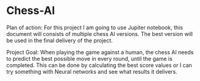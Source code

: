 # Chess-AI

Plan of action:
For this project I am going to use Jupiter notebook, this document will consists of multiple chess AI
versions. The best version will be used in the final delivery of the project.

Project Goal:
When playing the game against a human, the chess AI needs to predict the best possible move in every
round, until the game is completed. This can be done by calculating the best score values or I can try
something with Neural networks and see what results it delivers.
